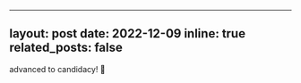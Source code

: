 ---
layout: post
date: 2022-12-09
inline: true
related_posts: false
--

advanced to candidacy! :tada:

